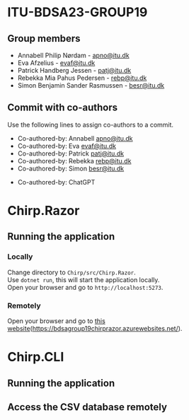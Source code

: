 # ITU-BDSA23-GROUP19

## Group members
- Annabell Philip Nørdam - <apno@itu.dk>   
- Eva Afzelius - <evaf@itu.dk>  
- Patrick Handberg Jessen - <patj@itu.dk>  
- Rebekka Mia Pahus Pedersen - <rebp@itu.dk>  
- Simon Benjamin Sander Rasmussen - <besr@itu.dk>

## Commit with co-authors
Use the following lines to assign co-authors to a commit.  
- Co-authored-by: Annabell <apno@itu.dk>  
- Co-authored-by: Eva <evaf@itu.dk>  
- Co-authored-by: Patrick <patj@itu.dk>  
- Co-authored-by: Rebekka <rebp@itu.dk>  
- Co-authored-by: Simon <besr@itu.dk>
  
+ Co-authored-by: ChatGPT


# Chirp.Razor

## Running the application

### Locally
Change directory to `Chirp/src/Chirp.Razor`.  
Use `dotnet run`, this will start the application locally.  
Open your browser and go to `http://localhost:5273`.

### Remotely
Open your browser and go to [this website](https://bdsagroup19chirprazor.azurewebsites.net/)(https://bdsagroup19chirprazor.azurewebsites.net/).

# Chirp.CLI

## Running the application

## Access the CSV database remotely